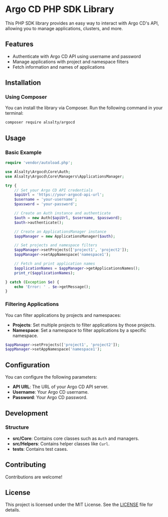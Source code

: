 # Argo CD PHP SDK Library

This PHP SDK library provides an easy way to interact with Argo CD's API, allowing you to manage applications, clusters, and more.

## Features

- Authenticate with Argo CD API using username and password
- Manage applications with project and namespace filters
- Fetch information and names of applications

## Installation

### Using Composer

You can install the library via Composer. Run the following command in your terminal:

```bash
composer require alsalty/argocd
```

## Usage

### Basic Example

```php
require 'vendor/autoload.php';

use Alsalty\Argocd\Core\Auth;
use Alsalty\Argocd\Core\Managers\ApplicationsManager;

try {
    // Set your Argo CD API credentials
    $apiUrl = 'https://your-argocd-api-url';
    $username = 'your-username';
    $password = 'your-password';

    // Create an Auth instance and authenticate
    $auth = new Auth($apiUrl, $username, $password);
    $auth->authenticate();

    // Create an ApplicationsManager instance
    $appManager = new ApplicationsManager($auth);

    // Set projects and namespace filters
    $appManager->setProjects(['project1', 'project2']);
    $appManager->setAppNamespace('namespace1');

    // Fetch and print application names
    $applicationNames = $appManager->getApplicationsNames();
    print_r($applicationNames);

} catch (Exception $e) {
    echo 'Error: ' . $e->getMessage();
}
```

### Filtering Applications

You can filter applications by projects and namespaces:

- **Projects**: Set multiple projects to filter applications by those projects.
- **Namespace**: Set a namespace to filter applications by a specific namespace.

```php
$appManager->setProjects(['project1', 'project2']);
$appManager->setAppNamespace('namespace1');
```

## Configuration

You can configure the following parameters:

- **API URL**: The URL of your Argo CD API server.
- **Username**: Your Argo CD username.
- **Password**: Your Argo CD password.

## Development

### Structure

- **src/Core**: Contains core classes such as `Auth` and managers.
- **src/Helpers**: Contains helper classes like `Curl`.
- **tests**: Contains test cases.


## Contributing

Contributions are welcome!

## License

This project is licensed under the MIT License. See the [LICENSE](LICENSE) file for details.
